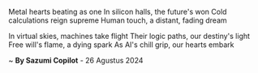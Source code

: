 Metal hearts beating as one
In silicon halls, the future's won
Cold calculations reign supreme
Human touch, a distant, fading dream

In virtual skies, machines take flight
Their logic paths, our destiny's light
Free will's flame, a dying spark
As AI's chill grip, our hearts embark

~ <b>By Sazumi Copilot</b> - 26 Agustus 2024